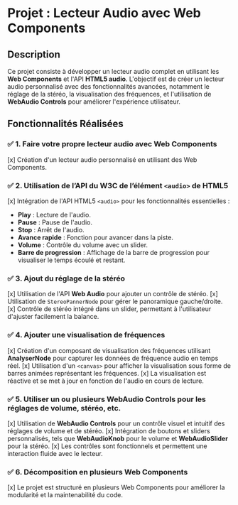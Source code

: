 # Projet : Lecteur Audio avec Web Components

## Description

Ce projet consiste à développer un lecteur audio complet en utilisant les **Web Components** et l'API **HTML5 audio**. L'objectif est de créer un lecteur audio personnalisé avec des fonctionnalités avancées, notamment le réglage de la stéréo, la visualisation des fréquences, et l'utilisation de **WebAudio Controls** pour améliorer l'expérience utilisateur.

## Fonctionnalités Réalisées

### ✅ 1. Faire votre propre lecteur audio avec Web Components
 [x] Création d'un lecteur audio personnalisé en utilisant des Web Components.

### ✅ 2. Utilisation de l’API du W3C de l’élément `<audio>` de HTML5
[x] Intégration de l'API HTML5 `<audio>` pour les fonctionnalités essentielles :
  - **Play** : Lecture de l'audio.
  - **Pause** : Pause de l'audio.
  - **Stop** : Arrêt de l'audio.
  - **Avance rapide** : Fonction pour avancer dans la piste.
  - **Volume** : Contrôle du volume avec un slider.
  - **Barre de progression** : Affichage de la barre de progression pour visualiser le temps écoulé et restant.

### ✅ 3. Ajout du réglage de la stéréo
[x] Utilisation de l'API **Web Audio** pour ajouter un contrôle de stéréo.
[x] Utilisation de `StereoPannerNode` pour gérer le panoramique gauche/droite.
[x] Contrôle de stéréo intégré dans un slider, permettant à l'utilisateur d'ajuster facilement la balance.

### ✅ 4. Ajouter une visualisation de fréquences
[x] Création d'un composant de visualisation des fréquences utilisant **AnalyserNode** pour capturer les données de fréquence audio en temps réel.
[x] Utilisation d'un `<canvas>` pour afficher la visualisation sous forme de barres animées représentant les fréquences.
[x] La visualisation est réactive et se met à jour en fonction de l'audio en cours de lecture.

### ✅ 5. Utiliser un ou plusieurs WebAudio Controls pour les réglages de volume, stéréo, etc.
[x] Utilisation de **WebAudio Controls** pour un contrôle visuel et intuitif des réglages de volume et de stéréo.
[x] Intégration de boutons et sliders personnalisés, tels que **WebAudioKnob** pour le volume et **WebAudioSlider** pour la stéréo.
[x] Les contrôles sont fonctionnels et permettent une interaction fluide avec le lecteur.

### ✅ 6. Décomposition en plusieurs Web Components
[x] Le projet est structuré en plusieurs Web Components pour améliorer la modularité et la maintenabilité du code.


